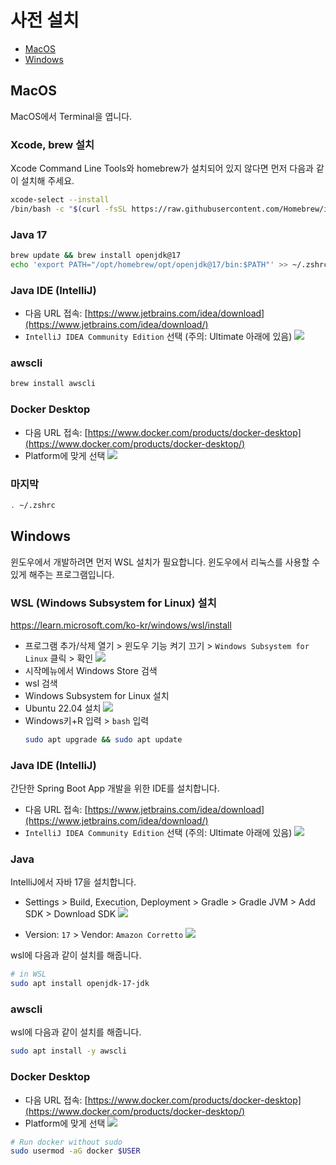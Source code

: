 # 사전 설치

- [MacOS](#macos)
- [Windows](#windows)

## MacOS 

MacOS에서 Terminal을 엽니다.

### Xcode, brew 설치

Xcode Command Line Tools와 homebrew가 설치되어 있지 않다면 먼저 다음과 같이 설치해 주세요.

```bash
xcode-select --install
/bin/bash -c "$(curl -fsSL https://raw.githubusercontent.com/Homebrew/install/HEAD/install.sh)"
```

### Java 17

```bash
brew update && brew install openjdk@17
echo 'export PATH="/opt/homebrew/opt/openjdk@17/bin:$PATH"' >> ~/.zshrc
```

### Java IDE (IntelliJ)

- 다음 URL 접속: [https://www.jetbrains.com/idea/download](https://www.jetbrains.com/idea/download/)
- `IntelliJ IDEA Community Edition` 선택 (주의: Ultimate 아래에 있음)
	![](01.png)

### awscli

```bash
brew install awscli
```

### Docker Desktop

- 다음 URL 접속: [https://www.docker.com/products/docker-desktop](https://www.docker.com/products/docker-desktop/)
- Platform에 맞게 선택
	![](02.png)

### 마지막

```bash
. ~/.zshrc
```

## Windows

윈도우에서 개발하려면 먼저 WSL 설치가 필요합니다. 윈도우에서 리눅스를 사용할 수 있게 해주는 프로그램입니다.

### WSL (Windows Subsystem for Linux) 설치

https://learn.microsoft.com/ko-kr/windows/wsl/install

- 프로그램 추가/삭제 열기 > 윈도우 기능 켜기 끄기 > `Windows Subsystem for Linux` 클릭 > 확인
	![](03.png)
- 시작메뉴에서 Windows Store 검색
- wsl 검색
- Windows Subsystem for Linux 설치
- Ubuntu 22.04 설치
	![](04.png)
- Windows키+R 입력 > `bash` 입력
	```bash
	sudo apt upgrade && sudo apt update
	```

### Java IDE (IntelliJ)

간단한 Spring Boot App 개발을 위한 IDE를 설치합니다.

- 다음 URL 접속: [https://www.jetbrains.com/idea/download](https://www.jetbrains.com/idea/download/)
- `IntelliJ IDEA Community Edition` 선택 (주의: Ultimate 아래에 있음)
	![](01.png)

### Java

IntelliJ에서 자바 17을 설치합니다.
 
- Settings > Build, Execution, Deployment > Gradle > Gradle JVM > Add SDK > Download SDK
![](05.png)

- Version: `17` > Vendor: `Amazon Corretto`
![](06.png)


wsl에 다음과 같이 설치를 해줍니다.

```bash
# in WSL
sudo apt install openjdk-17-jdk
```

### awscli

wsl에 다음과 같이 설치를 해줍니다.

```bash
sudo apt install -y awscli
```

### Docker Desktop

- 다음 URL 접속: [https://www.docker.com/products/docker-desktop](https://www.docker.com/products/docker-desktop/)
- Platform에 맞게 선택
	![](02.png)

```bash
# Run docker without sudo
sudo usermod -aG docker $USER
```
